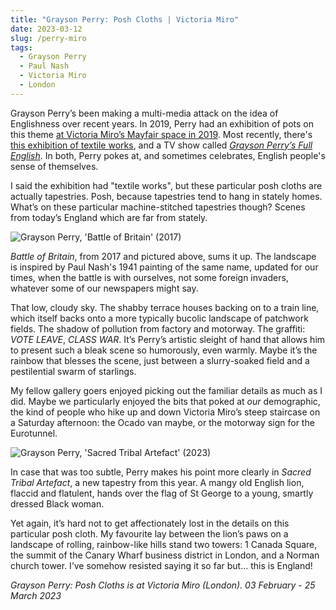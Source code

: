 ```yaml
---
title: "Grayson Perry: Posh Cloths | Victoria Miro"
date: 2023-03-12
slug: /perry-miro
tags:
  - Grayson Perry
  - Paul Nash
  - Victoria Miro
  - London
---
```


Grayson Perry’s been making a multi-media attack on the idea of Englishness over recent years. In 2019, Perry had an exhibition of pots on this theme [at Victoria Miro’s Mayfair space in 2019](https://www.victoria-miro.com/exhibitions/547/). Most recently, there's [this exhibition of textile works](https://online.victoria-miro.com/grayson-perry-london-venice-2023/), and a TV show called *[Grayson Perry’s Full English](https://www.theguardian.com/tv-and-radio/2023/jan/26/grayson-perry-full-english-review-comes-dangerously-close-to-tainting-the-artists-brand)*.  In both, Perry pokes at, and sometimes celebrates, English people's sense of themselves.

I said the exhibition had "textile works", but these particular posh cloths are actually tapestries. Posh, because tapestries tend to hang in stately homes. What’s on these particular machine-stitched tapestries though? Scenes from today’s England which are far from stately.

![Grayson Perry, 'Battle of Britain' (2017)](/perry-miro-1.jpeg)

*Battle of Britain*, from 2017 and pictured above, sums it up. The landscape is inspired by Paul Nash's 1941 painting of the same name, updated for our times, when the battle is with ourselves, not some foreign invaders, whatever some of our newspapers might say.

That low, cloudy sky. The shabby terrace houses backing on to a train line, which itself backs onto a more typically bucolic landscape of patchwork fields. The shadow of pollution from factory and motorway. The graffiti: *VOTE LEAVE*, *CLASS WAR*. It’s Perry’s artistic sleight of hand that allows him to present such a bleak scene so humorously, even warmly. Maybe it’s the rainbow that blesses the scene, just between a slurry-soaked field and a pestilential swarm of starlings.

My fellow gallery goers enjoyed picking out the familiar details as much as I did. Maybe we particularly enjoyed the bits that poked at *our* demographic, the kind of people who hike up and down Victoria Miro’s steep staircase on a Saturday afternoon: the Ocado van maybe, or the motorway sign for the Eurotunnel.

![Grayson Perry, 'Sacred Tribal Artefact' (2023)](/posts/perry-miro-2.jpeg)

In case that was too subtle, Perry makes his point more clearly in *Sacred Tribal Artefact*, a new tapestry from this year. A mangy old English lion, flaccid and flatulent, hands over the flag of St George to a young, smartly dressed Black woman. 

Yet again, it’s hard not to get affectionately lost in the details on this particular posh cloth. My favourite lay between the lion’s paws on a landscape of rolling, rainbow-like hills stand two towers: 1 Canada Square, the summit of the Canary Wharf business district in London, and a Norman church tower. I’ve somehow resisted saying it so far but… this is England!

*Grayson Perry: Posh Cloths is at Victoria Miro (London). 03 February - 25 March 2023*
